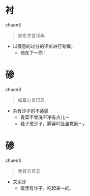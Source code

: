 # 衬
chuen5
> 如东方言词典
- 以假意的过分的评价进行夸耀。
  - 他在下～你！

# 碜
chuen3
> 如皋方言词典
- 杂有沙子的不适感
  - 青菜不曾洗干净有点儿～
  - 鞋子进沙子，脚穿吖肚里觉察～。

# 碜
chuen3
> 泰县方言志
- 夹泥沙
  - 饭里有沙子，吃起来～的。
